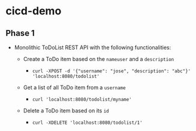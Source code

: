 # cicd-demo

## Phase 1

* Monolithic ToDoList REST API with the following functionalities:

  * Create a ToDo item based on the ``nameuser`` and a ``description``
  
    * ``curl -XPOST -d '{"username": "jose", "description": "abc"}' 'localhost:8080/todolist'``
  
  * Get a list of all ToDo item from a ``username``
  
    * ``curl 'localhost:8080/todolist/myname'``
  
  * Delete a ToDo item based on its ``id``
  
    * ``curl -XDELETE 'localhost:8080/todolist/1'``
  
